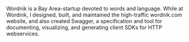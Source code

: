 <!--
title: Wordnik
location: San Mateo, CA
description: A home for all the words
position: Senior Developer
website: http://wordnik.com
start: 2011-01-01
end: 2012-04-15
-->

Wordnik is a Bay Area-startup devoted to words and language. While at Wordnik, I designed, built, and maintained the high-traffic wordnik.com website, and also created Swagger, a specification and tool for documenting, visualizing, and generating client SDKs for HTTP webservices.
